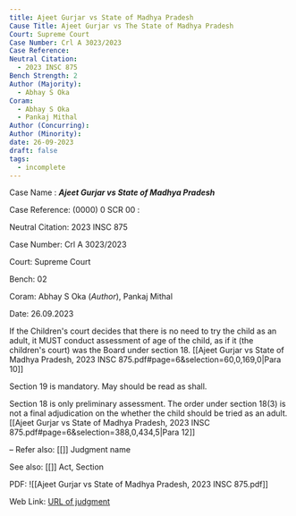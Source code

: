 ```yaml
---
title: Ajeet Gurjar vs State of Madhya Pradesh
Cause Title: Ajeet Gurjar vs The State of Madhya Pradesh
Court: Supreme Court
Case Number: Crl A 3023/2023
Case Reference: 
Neutral Citation:
  - 2023 INSC 875
Bench Strength: 2
Author (Majority):
  - Abhay S Oka
Coram:
  - Abhay S Oka
  - Pankaj Mithal
Author (Concurring): 
Author (Minority): 
date: 26-09-2023
draft: false
tags:
  - incomplete
---
```

Case Name : ***Ajeet Gurjar vs State of Madhya Pradesh***

Case Reference: (0000) 0 SCR 00 :  

Neutral Citation: 2023 INSC 875

Case Number: Crl A 3023/2023

Court: Supreme Court

Bench: 02

Coram: Abhay S Oka (*Author*), Pankaj Mithal

Date: 26.09.2023

If the Children's court decides that there is no need to try the child as an adult, it MUST conduct assessment of age of the child, as if it (the children's court) was the Board under section 18. [[Ajeet Gurjar vs State of Madhya Pradesh, 2023 INSC 875.pdf#page=6&selection=60,0,169,0|Para 10]]

Section 19 is mandatory. May should be read as shall.

Section 18 is only preliminary assessment.  The order under section 18(3) is not a final adjudication on the whether the child should be tried as an adult. [[Ajeet Gurjar vs State of Madhya Pradesh, 2023 INSC 875.pdf#page=6&selection=388,0,434,5|Para 12]]

–
Refer also:
[[]]
Judgment name

See also:
[[]] 
Act, Section

PDF:
![[Ajeet Gurjar vs State of Madhya Pradesh, 2023 INSC 875.pdf]]

Web Link: <a href="/All judgments/Ajeet Gurjar vs State of Madhya Pradesh, 2023 INSC 875.pdf" target="_blank">URL of judgment</a>